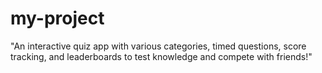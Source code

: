 # my-project
"An interactive quiz app with various categories, timed questions, score tracking, and leaderboards to test knowledge and compete with friends!"
